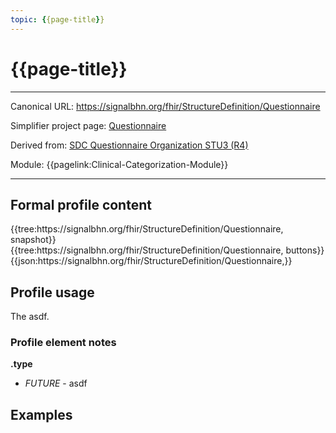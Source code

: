 ```yaml
---
topic: {{page-title}}
---
```


# {{page-title}}

---

Canonical URL: https://signalbhn.org/fhir/StructureDefinition/Questionnaire

Simplifier project page: [Questionnaire](https://simplifier.net/signal-mso-fhir-profiles/)

Derived from: [SDC Questionnaire Organization STU3 (R4)](http://hl7.org/fhir/uv/sdc/STU3/StructureDefinition-sdc-questionnaire.html)

Module:  {{pagelink:Clinical-Categorization-Module}}

---

## Formal profile content
<tabs>
	<tab title="Tree snapshot">
		{{tree:https://signalbhn.org/fhir/StructureDefinition/Questionnaire, snapshot}}
	</tab>
	<tab title="Tree, diff/hybrid/snapshot">
		{{tree:https://signalbhn.org/fhir/StructureDefinition/Questionnaire, buttons}}
	</tab>
	<tab title="JSON">
		{{json:https://signalbhn.org/fhir/StructureDefinition/Questionnaire,}}
	</tab>
</tabs>

## Profile usage

The asdf.

### Profile element notes

**.type**
- *FUTURE* - asdf

## Examples

